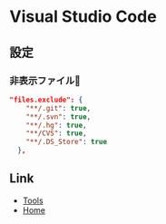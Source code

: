 # Visual Studio Code

## 設定
### 非表示ファイル
```json
"files.exclude": {
    "**/.git": true,
    "**/.svn": true,
    "**/.hg": true,
    "**/CVS": true,
    "**/.DS_Store": true
  },
```

## Link
- [Tools](../Tools.md)
- [Home](../../README.md)
